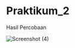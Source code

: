 # Praktikum_2
Hasil Percobaan

![Screenshot (4)](https://user-images.githubusercontent.com/81338813/162547726-c6e7f021-1c4d-4e68-a467-49c67ea206df.png)
